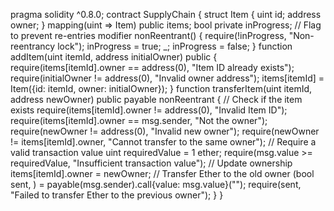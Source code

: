 pragma solidity ^0.8.0; 
contract SupplyChain { 
struct Item { 
uint id; 
address owner; 
} 
mapping(uint => Item) public items; 
bool private inProgress; // Flag to prevent re-entries 
modifier nonReentrant() { 
require(!inProgress, "Non-reentrancy lock"); 
inProgress = true; 
_; 
inProgress = false; 
}
function addItem(uint itemId, address initialOwner) public { 
require(items[itemId].owner == address(0), "Item ID already exists"); 
require(initialOwner != address(0), "Invalid owner address"); 
items[itemId] = Item({id: itemId, owner: initialOwner}); 
} 
function transferItem(uint itemId, address newOwner) public payable 
nonReentrant { 
// Check if the item exists 
require(items[itemId].owner != address(0), "Invalid Item ID"); 
require(items[itemId].owner == msg.sender, "Not the owner"); 
require(newOwner != address(0), "Invalid new owner"); 
require(newOwner != items[itemId].owner, "Cannot transfer to the same 
owner"); 
// Require a valid transaction value 
uint requiredValue = 1 ether; 
require(msg.value >= requiredValue, "Insufficient transaction value"); 
// Update ownership 
items[itemId].owner = newOwner; 
// Transfer Ether to the old owner 
(bool sent, ) = payable(msg.sender).call{value: msg.value}(""); 
require(sent, "Failed to transfer Ether to the previous owner"); 
} 
}
